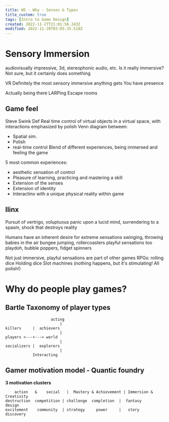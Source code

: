 ```yaml
---
title: W5 - Why - Senses & Types
title_custom: true
tags: [Intro to Game Design]
created: 2022-11-27T21:01:56.243Z
modified: 2022-11-28T03:05:35.518Z
---
```


# Sensory Immersion

audiovisually impressive, 3d, stereophonic audio, etc.
Is it really immersive?
Not sure, but it certainly does something

VR
Definitely the most sensory immersive anything gets
You have presence

Actually being there
LARPing
Escape rooms

## Game feel
Steve Swink Def
Real time control of virtual objects in a virtual space, with interactions emphasized by polish
Venn diagram between:
- Spatial sim.
- Polish
- real-time control
Blend of different experiences, being immersed and feeling the game

5 most common experiences:
- aesthetic sensation of control
- Pleasure of learning, practicing and mastering a skill
- Extension of the senses
- Extension of identity
- Interactino with a unique physical reality within game

## Ilinx
Pursuit of vertrigo, voluptuous panic upon a lucid mind,
surrendering to a spasm, shock that destroys reality

Humans have an inherent desire for extreme sensations
swinging, throwing babies in the air
bungee jumping, rollercoasters
playful sensations too
playdoh, bubble poppers, fidget spinners

Not just immersive, playful sensations are part of other games
RPGs: rolling dice
Holding dice
Slot machines (nothing happens, but it's stimulating! All polish!)

# Why do people play games?

## Bartle Taxonomy of player types
						acting
							|
	killers     |  achievers
							|  
	players <---+---> world
							|
	socializers	|  explorers
							|
				Interacting 
				
## Gamer motivation model - Quantic foundry
**3 motivation clusters**
```
	action   &    social   |  Mastery & Achievement | Immersion & Creativity
destruction  competition | challenge  completion  |  fantasy      design
excitement    community  | strategy     power     |   story      discovery
```
